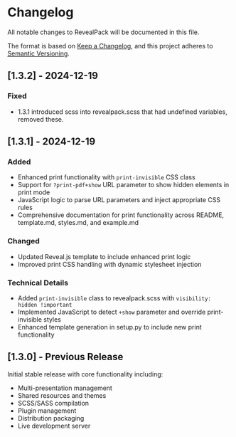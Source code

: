 # Changelog

All notable changes to RevealPack will be documented in this file.

The format is based on [Keep a Changelog](https://keepachangelog.com/en/1.0.0/),
and this project adheres to [Semantic Versioning](https://semver.org/spec/v2.0.0.html).

## [1.3.2] - 2024-12-19

### Fixed
- 1.3.1 introduced scss into revealpack.scss that had undefined variables, removed these.

## [1.3.1] - 2024-12-19

### Added
- Enhanced print functionality with `print-invisible` CSS class
- Support for `?print-pdf+show` URL parameter to show hidden elements in print mode
- JavaScript logic to parse URL parameters and inject appropriate CSS rules
- Comprehensive documentation for print functionality across README, template.md, styles.md, and example.md

### Changed
- Updated Reveal.js template to include enhanced print logic
- Improved print CSS handling with dynamic stylesheet injection

### Technical Details
- Added `print-invisible` class to revealpack.scss with `visibility: hidden !important`
- Implemented JavaScript to detect `+show` parameter and override print-invisible styles
- Enhanced template generation in setup.py to include new print functionality

## [1.3.0] - Previous Release

Initial stable release with core functionality including:
- Multi-presentation management
- Shared resources and themes
- SCSS/SASS compilation
- Plugin management
- Distribution packaging
- Live development server 